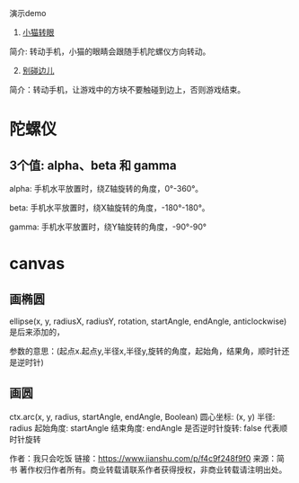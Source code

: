 演示demo

1. [小猫转眼](https://wuyve.github.io/gyroscope-game/index.html)

简介: 转动手机，小猫的眼睛会跟随手机陀螺仪方向转动。

2. [别碰边儿](https://wuyve.github.io/gyroscope-game/game.html)

简介：转动手机，让游戏中的方块不要触碰到边上，否则游戏结束。

# 陀螺仪

## 3个值: alpha、beta 和 gamma

alpha: 手机水平放置时，绕Z轴旋转的角度，0°-360°。

beta: 手机水平放置时，绕X轴旋转的角度，-180°-180°。

gamma: 手机水平放置时，绕Y轴旋转的角度，-90°-90°

# canvas

## 画椭圆

ellipse(x, y, radiusX, radiusY, rotation, startAngle, endAngle, anticlockwise)是后来添加的，

参数的意思：(起点x.起点y,半径x,半径y,旋转的角度，起始角，结果角，顺时针还是逆时针)

## 画圆
ctx.arc(x, y, radius, startAngle, endAngle, Boolean)
圆心坐标: (x, y)
半径: radius
起始角度: startAngle
结束角度: endAngle
是否逆时针旋转: false 代表顺时针旋转

作者：我只会吃饭
链接：https://www.jianshu.com/p/f4c9f248f9f0
来源：简书
著作权归作者所有。商业转载请联系作者获得授权，非商业转载请注明出处。